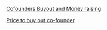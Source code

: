 
[Cofounders Buyout and Money raising](https://www.quora.com/As-a-co-founder-of-a-startup-who-is-no-longer-with-the-company-and-holding-17-equity-is-it-reasonable-to-put-up-a-fight-when-they-are-forcing-me-to-sell-my-shares-for-below-market-value-Im-told-they-will-dissolve-the-company-if-I-dont-sell)

[Price to buy out co-founder](https://www.quora.com/Determining-a-price-for-buying-out-your-co-founder).


